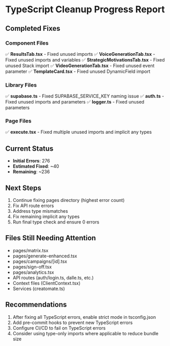 # TypeScript Cleanup Progress Report

## Completed Fixes

### Component Files
✅ **ResultsTab.tsx** - Fixed unused imports
✅ **VoiceGenerationTab.tsx** - Fixed unused imports and variables
✅ **StrategicMotivationsTab.tsx** - Fixed unused Stack import
✅ **VideoGenerationTab.tsx** - Fixed unused event parameter
✅ **TemplateCard.tsx** - Fixed unused DynamicField import

### Library Files
✅ **supabase.ts** - Fixed SUPABASE_SERVICE_KEY naming issue
✅ **auth.ts** - Fixed unused imports and parameters
✅ **logger.ts** - Fixed unused parameters

### Page Files
✅ **execute.tsx** - Fixed multiple unused imports and implicit any types

## Current Status
- **Initial Errors**: 276
- **Estimated Fixed**: ~40
- **Remaining**: ~236

## Next Steps
1. Continue fixing pages directory (highest error count)
2. Fix API route errors
3. Address type mismatches
4. Fix remaining implicit any types
5. Run final type check and ensure 0 errors

## Files Still Needing Attention
- pages/matrix.tsx
- pages/generate-enhanced.tsx
- pages/campaigns/[id].tsx
- pages/sign-off.tsx
- pages/analytics.tsx
- API routes (auth/login.ts, dalle.ts, etc.)
- Context files (ClientContext.tsx)
- Services (creatomate.ts)

## Recommendations
1. After fixing all TypeScript errors, enable strict mode in tsconfig.json
2. Add pre-commit hooks to prevent new TypeScript errors
3. Configure CI/CD to fail on TypeScript errors
4. Consider using type-only imports where applicable to reduce bundle size

